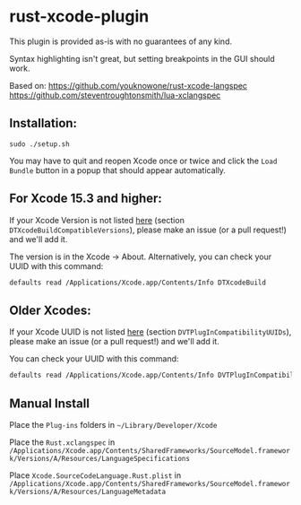 # rust-xcode-plugin

This plugin is provided as-is with no guarantees of any kind.

Syntax highlighting isn't great, but setting breakpoints in the GUI should work.

Based on: 
https://github.com/youknowone/rust-xcode-langspec
https://github.com/steventroughtonsmith/lua-xclangspec

## Installation:

```
sudo ./setup.sh
```

You may have to quit and reopen Xcode once or twice and click the `Load Bundle` button in a popup that should appear automatically.

## For Xcode 15.3 and higher: 

If your Xcode Version is not listed [here](./Plug-ins/Rust.ideplugin/Contents/Info.plist) (section `DTXcodeBuildCompatibleVersions`), please make an issue (or a pull request!) and we'll add it.

The version is in the Xcode -> About. Alternatively, you can check your UUID with this command:
```sh
defaults read /Applications/Xcode.app/Contents/Info DTXcodeBuild
```

## Older Xcodes:

If your Xcode UUID is not listed [here](./Plug-ins/Rust.ideplugin/Contents/Info.plist) (section `DVTPlugInCompatibilityUUIDs`), please make an issue (or a pull request!) and we'll add it.

You can check your UUID with this command:
```sh
defaults read /Applications/Xcode.app/Contents/Info DVTPlugInCompatibilityUUID
```

## Manual Install
Place the `Plug-ins` folders in `~/Library/Developer/Xcode`

Place the `Rust.xclangspec` in `/Applications/Xcode.app/Contents/SharedFrameworks/SourceModel.framework/Versions/A/Resources/LanguageSpecifications`

Place `Xcode.SourceCodeLanguage.Rust.plist` in `/Applications/Xcode.app/Contents/SharedFrameworks/SourceModel.framework/Versions/A/Resources/LanguageMetadata`
